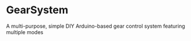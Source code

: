 # GearSystem
A multi-purpose, simple DIY Arduino-based gear control system featuring multiple modes
